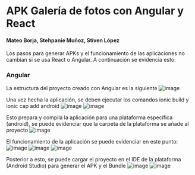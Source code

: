 # APK Galería de fotos con Angular y React
#### Mateo Borja, Stehpanie Muñoz, Stiven López

Los pasos para generar APKs y el funcionamiento de las aplicaciones no cambian si se usa React o Angular. A continuación se evidencia esto:

### Angular
La estructura del proyecto creado con Angular es la siguiente
![image](https://user-images.githubusercontent.com/66144847/147365421-f081563e-0f6d-4475-8c77-ea5aff1e5541.png)

Una vez hecha la aplicación, se deben ejecutar los comandos ionic build y ionic cap add android 
![image](https://user-images.githubusercontent.com/66144847/147365489-d58698b3-3637-412d-8f32-e5d905dca68a.png)
![image](https://user-images.githubusercontent.com/66144847/147365496-0d571e8c-f769-4029-a762-aeb082222cd7.png)

Esto prepara y compila la aplicación para una plataforma específica (android), se puede evidenciar que la carpeta de la plataforma se añade al proyecto
![image](https://user-images.githubusercontent.com/66144847/147365561-bdf93920-e4dc-421a-8d1d-e0fb32685ab2.png)

El funcionamiento de la aplicación se puede evidenciar en este punto:
![image](https://user-images.githubusercontent.com/66144847/147365684-8ce7a791-1458-4c14-a2ce-e6c16a9baf68.png)
![image](https://user-images.githubusercontent.com/66144847/147365691-bdaed4f7-ffe7-47e1-80fa-9d2017a64adc.png)
![image](https://user-images.githubusercontent.com/66144847/147365694-65dabacc-2ad3-4c08-bb71-0fc7d9425f56.png)

Posterior a esto, se puede cargar el proyecto en el IDE de la plataforma (Android Studio) para generar el APK y el Bundle
![image](https://user-images.githubusercontent.com/66144847/147365750-d483b347-380a-4cc3-858d-e05ff4a12416.png)
![image](https://user-images.githubusercontent.com/66144847/147365754-cf9fe7a3-922c-4f72-846d-8aaa07ed1894.png)
